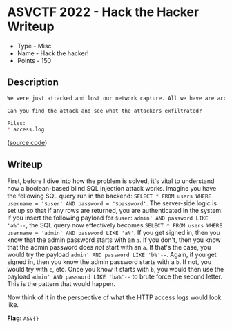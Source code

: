 # ASVCTF 2022 - Hack the Hacker Writeup
- Type - Misc
- Name - Hack the hacker!
- Points - 150

## Description
```markdown
We were just attacked and lost our network capture. All we have are access logs from apache.

Can you find the attack and see what the attackers exfiltrated? 

Files:
* access.log
```

([source code](access.log))

## Writeup
First, before I dive into how the problem is solved, it's vital to understand how a boolean-based blind SQL injection attack works. Imagine you have the following SQL query run in the backend: `SELECT * FROM users WHERE username = '$user' AND password = '$password'`. The server-side logic is set up so that if any rows are returned, you are authenticated in the system. If you insert the following payload for `$user`: `admin' AND password LIKE 'a%'--`, the SQL query now effectively becomes `SELECT * FROM users WHERE username = 'admin' AND password LIKE 'a%'`. If you get signed in, then you know that the admin password starts with an `a`. If you don't, then you know that the admin password does *not* start with an `a`. If that's the case, you would try the payload `admin' AND password LIKE 'b%'--`. Again, if you get signed in, then you know the admin password starts with a `b`. If not, you would try with `c`, etc. Once you know it starts with `b`, you would then use the payload `admin' AND password LIKE 'ba%'--` to brute force the second letter. This is the pattern that would happen.

Now think of it in the perspective of what the HTTP access logs would look like.


**Flag:** `ASV{}`